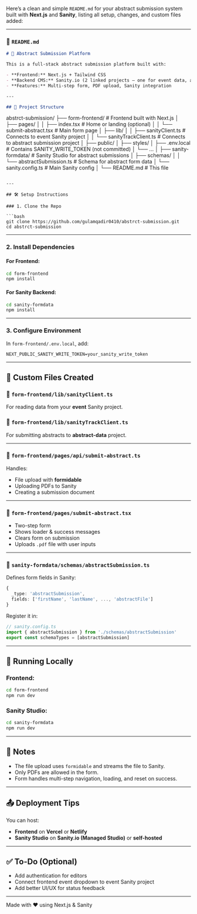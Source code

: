 Here’s a clean and simple `README.md` for your abstract submission system built with **Next.js** and **Sanity**, listing all setup, changes, and custom files added:

---

### 📄 `README.md`

```markdown
# 📝 Abstract Submission Platform

This is a full-stack abstract submission platform built with:

- **Frontend:** Next.js + Tailwind CSS
- **Backend CMS:** Sanity.io (2 linked projects – one for event data, another for form submissions)
- **Features:** Multi-step form, PDF upload, Sanity integration

---

## 📁 Project Structure

```

abstrct-submission/
├── form-frontend/        # Frontend built with Next.js
│   ├── pages/
│   │   ├── index.tsx                 # Home or landing (optional)
│   │   └── submit-abstract.tsx      # Main form page
│   ├── lib/
│   │   ├── sanityClient.ts          # Connects to event Sanity project
│   │   └── sanityTrackClient.ts     # Connects to abstract submission project
│   ├── public/
│   ├── styles/
│   ├── .env.local                   # Contains SANITY\_WRITE\_TOKEN (not committed)
│   └── ...
│
├── sanity-formdata/      # Sanity Studio for abstract submissions
│   ├── schemas/
│   │   └── abstractSubmission.ts    # Schema for abstract form data
│   └── sanity.config.ts             # Main Sanity config
│
└── README.md             # This file

````

---

## 🛠️ Setup Instructions

### 1. Clone the Repo

```bash
git clone https://github.com/gulamqadir0410/abstrct-submission.git
cd abstrct-submission
````

---

### 2. Install Dependencies

#### For Frontend:

```bash
cd form-frontend
npm install
```

#### For Sanity Backend:

```bash
cd sanity-formdata
npm install
```

---

### 3. Configure Environment

In `form-frontend/.env.local`, add:

```env
NEXT_PUBLIC_SANITY_WRITE_TOKEN=your_sanity_write_token
```

---

## 🧾 Custom Files Created

### 🔹 `form-frontend/lib/sanityClient.ts`

For reading data from your **event** Sanity project.

### 🔹 `form-frontend/lib/sanityTrackClient.ts`

For submitting abstracts to **abstract-data** project.

---

### 🔹 `form-frontend/pages/api/submit-abstract.ts`

Handles:

* File upload with **formidable**
* Uploading PDFs to Sanity
* Creating a submission document

---

### 🔹 `form-frontend/pages/submit-abstract.tsx`

* Two-step form
* Shows loader & success messages
* Clears form on submission
* Uploads `.pdf` file with user inputs

---

### 🔹 `sanity-formdata/schemas/abstractSubmission.ts`

Defines form fields in Sanity:

```ts
{
  _type: 'abstractSubmission',
  fields: ['firstName', 'lastName', ..., 'abstractFile']
}
```

Register it in:

```ts
// sanity.config.ts
import { abstractSubmission } from './schemas/abstractSubmission'
export const schemaTypes = [abstractSubmission]
```

---

## 🚀 Running Locally

### Frontend:

```bash
cd form-frontend
npm run dev
```

### Sanity Studio:

```bash
cd sanity-formdata
npm run dev
```

---

## 📎 Notes

* The file upload uses `formidable` and streams the file to Sanity.
* Only PDFs are allowed in the form.
* Form handles multi-step navigation, loading, and reset on success.

---

## 📤 Deployment Tips

You can host:

* **Frontend** on **Vercel** or **Netlify**
* **Sanity Studio** on **Sanity.io (Managed Studio)** or **self-hosted**

---

## ✅ To-Do (Optional)

* Add authentication for editors
* Connect frontend event dropdown to event Sanity project
* Add better UI/UX for status feedback

---

Made with ❤️ using Next.js & Sanity


